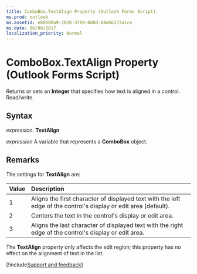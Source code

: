 ```yaml
---
title: ComboBox.TextAlign Property (Outlook Forms Script)
ms.prod: outlook
ms.assetid: e80b00a9-2020-3769-0d0d-84e66273a1ce
ms.date: 06/08/2017
localization_priority: Normal
---
```



# ComboBox.TextAlign Property (Outlook Forms Script)

Returns or sets an  **Integer** that specifies how text is aligned in a control. Read/write.


## Syntax

_expression_. **TextAlign**

_expression_ A variable that represents a  **ComboBox** object.


## Remarks

The settings for  **TextAlign** are:



|Value|Description|
|:-----|:-----|
|1|Aligns the first character of displayed text with the left edge of the control's display or edit area (default).|
|2|Centers the text in the control's display or edit area.|
|3|Aligns the last character of displayed text with the right edge of the control's display or edit area.|

The  **TextAlign** property only affects the edit region; this property has no effect on the alignment of text in the list.

[!include[Support and feedback](~/includes/feedback-boilerplate.md)]
